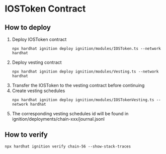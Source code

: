 # IOSToken Contract

## How to deploy

1. Deploy IOSToken contract
    ```shell
    npx hardhat ignition deploy ignition/modules/IOSToken.ts --network hardhat
    ```
2. Deploy vesting contract
    ```shell
    npx hardhat ignition deploy ignition/modules/Vesting.ts --network hardhat
    ```
3. Transfer the IOSToken to the vesting contract before continuing
4. Create vesting schedules
   ```shell
   npx hardhat ignition deploy ignition/modules/IOSTokenVesting.ts --network hardhat
    ```
5. The corresponding vesting schedules id will be found in ignition/deployments/chain-xxx/journal.jsonl

## How to verify
 ```shell
npx hardhat ignition verify chain-56 --show-stack-traces
 ```